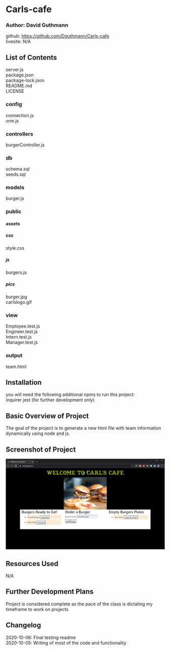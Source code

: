 # Carls-cafe

### Author: David Guthmann

github: https://github.com/Dguthmann/Carls-cafe  
livesite: N/A  


## List of Contents

server.js  
package.json  
package-lock.json  
README.md  
LICENSE
### config  
connection.js  
orm.js  
### controllers  
burgerController.js  
### db  
schema.sql  
seeds.sql  
### models  
burger.js  
### public
#### assets  
##### css  
style.css  
##### js  
burgers.js  
##### pics  
burger.jpg  
carlslogo.gif  
### view  
Employee.test.js  
Engineer.test.js  
Intern.test.js  
Manager.test.js
### output  
team.html  


## Installation
you will need the following additional npms to run this project:  
inquirer
jest (for further development only)


## Basic Overview of Project

The goal of the project is to generate a new html file with team information dynamically using node and js.  


## Screenshot of Project

![Site Screenshot](screenshot.png)


## Resources Used

N/A


## Further Development Plans

Project is considered complete as the pace of the class is dictating my timeframe to work on projects


## Changelog

2020-10-06: Final testing readme  
2020-10-05: Writing of most of the code and functionality
